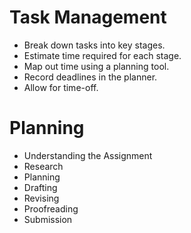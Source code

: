 # Task Management

- Break down tasks into key stages.
- Estimate time required for each stage.
- Map out time using a planning tool.
- Record deadlines in the planner.
- Allow for time-off.


# Planning

- Understanding the Assignment
- Research
- Planning
- Drafting
- Revising
- Proofreading
- Submission